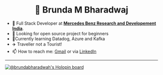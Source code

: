 <h1 align="center">👋 Brunda M Bharadwaj</h1>

- 💼 Full Stack Developer at <a href="https://www.mbrdi.co.in/"><b>Mercedes Benz Research and Developement India</b></a>.
- 🤔 Looking for open source project for beginners
- 🌱Currently learning Datadog, Azure and Kafka
- :airplane:  Traveller not a Tourist! 
- 📫 How to reach me: <a href="mailto:brundabharadwaj98@gmail.com" target="_blank">Gmail</a> or via [LinkedIn](www.linkedin.com/in/brunda-m-bharadwaj)
  
****
[![@brundabharadwah's Holopin board](https://holopin.io/api/user/board?user=brundabharadwah)](https://holopin.io/@brundabharadwah)



<!--
**brundabharadwaj/brundabharadwaj** is a ✨ _special_ ✨ repository because its `README.md` (this file) appears on your GitHub profile.

Here are some ideas to get you started:

- 🔭 I’m currently working on ...
- 🌱 I’m currently learning ...
- 👯 I’m looking to collaborate on ...
- 🤔 I’m looking for help with ...
- 💬 Ask me about ...
- 📫 How to reach me: ...
- 😄 Pronouns: ...
- ⚡ Fun fact: ...
-->
